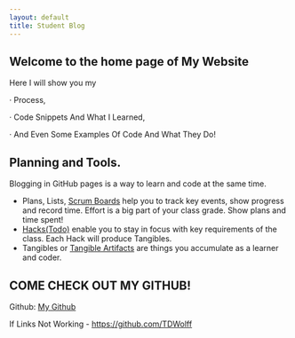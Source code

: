 ```yaml
---
layout: default
title: Student Blog
---
```



## Welcome to the home page of My Website 
Here I will show you my 
    
· Process,

· Code Snippets And What I Learned,

· And Even Some Examples Of Code And What They Do!

## Planning and Tools.
Blogging in GitHub pages is a way to learn and code at the same time. 

- Plans, Lists, [Scrum Boards](https://clickup.com/blog/scrum-board/) help you to track key events, show progress and record time.  Effort is a big part of your class grade.  Show plans and time spent!
- [Hacks(Todo)](https://levelup.gitconnected.com/six-ultimate-daily-hacks-for-every-programmer-60f5f10feae) enable you to stay in focus with key requirements of the class.  Each Hack will produce Tangibles.
- Tangibles or [Tangible Artifacts](https://en.wikipedia.org/wiki/Artifact_(software_development)) are things you accumulate as a learner and coder. 

## COME CHECK OUT MY GITHUB!

Github: [My Github](https://github.com/TDWolff)

If Links Not Working - https://github.com/TDWolff
